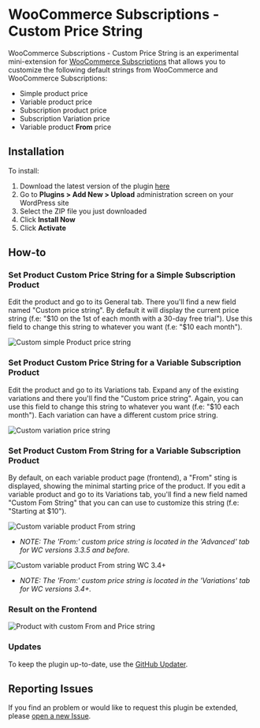 # WooCommerce Subscriptions - Custom Price String

WooCommerce Subscriptions - Custom Price String is an experimental mini-extension for [WooCommerce Subscriptions](http://woocommerce.com/products/woocommerce-subscriptions/) that allows you to customize the following default strings from WooCommerce and WooCommerce Subscriptions:

- Simple product price
- Variable product price
- Subscription product price
- Subscription Variation price
- Variable product **From** price

## Installation

To install:

1. Download the latest version of the plugin [here](https://github.com/woocommerce/woocommerce-subscriptions-custom-pricestring/archive/master.zip)
1. Go to **Plugins > Add New > Upload** administration screen on your WordPress site
1. Select the ZIP file you just downloaded
1. Click **Install Now**
1. Click **Activate**

## How-to

### Set Product Custom Price String for a Simple Subscription Product

Edit the product and go to its General tab. There you'll find a new field named "Custom price string". By default it will display the current price string (f.e: "$10 on the 1st of each month with a 30-day free trial"). Use this field to change this string to whatever you want (f.e: "$10 each month").

![Custom simple Product price string](https://github.com/Prospress/woocommerce-subscriptions-custom-pricestring/raw/master/includes/imgs/custom_pricestring_simple.png)

### Set Product Custom Price String for a Variable Subscription Product

Edit the product and go to its Variations tab. Expand any of the existing variations and there you'll find the "Custom price string". Again, you can use this field to change this string to whatever you want (f.e: "$10 each month"). Each variation can have a different custom price string.

![Custom variation price string](https://github.com/Prospress/woocommerce-subscriptions-custom-pricestring/raw/master/includes/imgs/custom_pricestring_variable.png)

### Set Product Custom From String for a Variable Subscription Product

By default, on each variable product page (frontend), a "From" sting is displayed, showing the minimal starting price of the product. If you edit a variable product and go to its Variations tab, you'll find a new field named "Custom Fom String" that you can can use to customize this string (f.e: "Starting at $10"). 

![Custom variable product From string](https://raw.githubusercontent.com/Prospress/woocommerce-subscriptions-custom-pricestring/master/includes/imgs/custom_from_string.png)
* _NOTE: The 'From:' custom price string is located in the 'Advanced' tab for WC versions 3.3.5 and before._

![Custom variable product From string WC 3.4+](https://raw.githubusercontent.com/Prospress/woocommerce-subscriptions-custom-pricestring/master/includes/imgs/custom_from_string_wc-3.4+.png)
* _NOTE: The 'From:' custom price string is located in the 'Variations' tab for WC versions 3.4+._

### Result on the Frontend
![Product with custom From and Price string](https://raw.githubusercontent.com/Prospress/woocommerce-subscriptions-custom-pricestring/master/includes/imgs/frontend.png)

### Updates

To keep the plugin up-to-date, use the [GitHub Updater](https://github.com/afragen/github-updater).

## Reporting Issues

If you find an problem or would like to request this plugin be extended, please [open a new Issue](https://github.com/woocommerce/woocommerce-subscriptions-custom-pricestring/issues/new).

